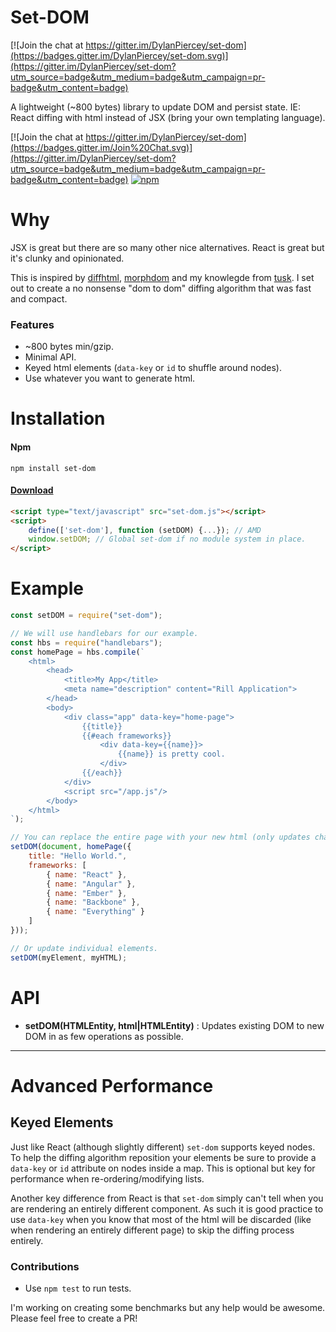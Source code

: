 # Set-DOM

[![Join the chat at https://gitter.im/DylanPiercey/set-dom](https://badges.gitter.im/DylanPiercey/set-dom.svg)](https://gitter.im/DylanPiercey/set-dom?utm_source=badge&utm_medium=badge&utm_campaign=pr-badge&utm_content=badge)

A lightweight (~800 bytes) library to update DOM and persist state.
IE: React diffing with html instead of JSX (bring your own templating language).

[![Join the chat at https://gitter.im/DylanPiercey/set-dom](https://badges.gitter.im/Join%20Chat.svg)](https://gitter.im/DylanPiercey/set-dom?utm_source=badge&utm_medium=badge&utm_campaign=pr-badge&utm_content=badge)
[![npm](https://img.shields.io/npm/dm/set-dom.svg)](https://www.npmjs.com/package/set-dom)

# Why
JSX is great but there are so many other nice alternatives.
React is great but it's clunky and opinionated.

This is inspired by [diffhtml](https://github.com/tbranyen/diffhtml), [morphdom](https://github.com/patrick-steele-idem/morphdom) and my knowlegde from [tusk](https://github.com/DylanPiercey/tusk). I set out to create a no nonsense "dom to dom" diffing algorithm that was fast and compact.

### Features
* ~800 bytes min/gzip.
* Minimal API.
* Keyed html elements (`data-key` or `id` to shuffle around nodes).
* Use whatever you want to generate html.

# Installation

#### Npm
```console
npm install set-dom
```

#### [Download](https://raw.githubusercontent.com/DylanPiercey/set-dom/master/dist/set-dom.js)
```html
<script type="text/javascript" src="set-dom.js"></script>
<script>
    define(['set-dom'], function (setDOM) {...}); // AMD
    window.setDOM; // Global set-dom if no module system in place.
</script>
```

# Example


```javascript
const setDOM = require("set-dom");

// We will use handlebars for our example.
const hbs = require("handlebars");
const homePage = hbs.compile(`
    <html>
        <head>
            <title>My App</title>
            <meta name="description" content="Rill Application">
        </head>
        <body>
            <div class="app" data-key="home-page">
                {{title}}
                {{#each frameworks}}
                    <div data-key={{name}}>
                        {{name}} is pretty cool.
                    </div>
                {{/each}}
            </div>
            <script src="/app.js"/>
        </body>
    </html>
`);

// You can replace the entire page with your new html (only updates changed elements).
setDOM(document, homePage({
    title: "Hello World.",
    frameworks: [
        { name: "React" },
        { name: "Angular" },
        { name: "Ember" },
        { name: "Backbone" },
        { name: "Everything" }
    ]
}));

// Or update individual elements.
setDOM(myElement, myHTML);
```

# API
+ **setDOM(HTMLEntity, html|HTMLEntity)** : Updates existing DOM to new DOM in as few operations as possible.

---

# Advanced Performance

## Keyed Elements
Just like React (although slightly different) `set-dom` supports keyed nodes.
To help the diffing algorithm reposition your elements be sure to provide a `data-key` or `id` attribute on nodes inside a map. This is optional but key for performance when re-ordering/modifying lists.

Another key difference from React is that `set-dom` simply can't tell when you are rendering an entirely different component. As such it is good practice to use `data-key` when you know that most of the html will be discarded (like when rendering an entirely different page) to skip the diffing process entirely.

### Contributions

* Use `npm test` to run tests.

I'm working on creating some benchmarks but any help would be awesome.
Please feel free to create a PR!
